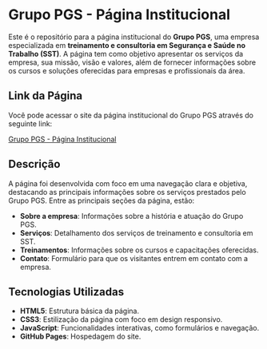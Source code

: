 # Grupo PGS - Página Institucional

Este é o repositório para a página institucional do **Grupo PGS**, uma empresa especializada em **treinamento e consultoria em Segurança e Saúde no Trabalho (SST)**. A página tem como objetivo apresentar os serviços da empresa, sua missão, visão e valores, além de fornecer informações sobre os cursos e soluções oferecidas para empresas e profissionais da área.

## Link da Página

Você pode acessar o site da página institucional do Grupo PGS através do seguinte link:

[Grupo PGS - Página Institucional](https://sanchezdeveloper.github.io/grupopgs-page/)

## Descrição

A página foi desenvolvida com foco em uma navegação clara e objetiva, destacando as principais informações sobre os serviços prestados pelo Grupo PGS. Entre as principais seções da página, estão:

- **Sobre a empresa**: Informações sobre a história e atuação do Grupo PGS.
- **Serviços**: Detalhamento dos serviços de treinamento e consultoria em SST.
- **Treinamentos**: Informações sobre os cursos e capacitações oferecidas.
- **Contato**: Formulário para que os visitantes entrem em contato com a empresa.

## Tecnologias Utilizadas

- **HTML5**: Estrutura básica da página.
- **CSS3**: Estilização da página com foco em design responsivo.
- **JavaScript**: Funcionalidades interativas, como formulários e navegação.
- **GitHub Pages**: Hospedagem do site.
